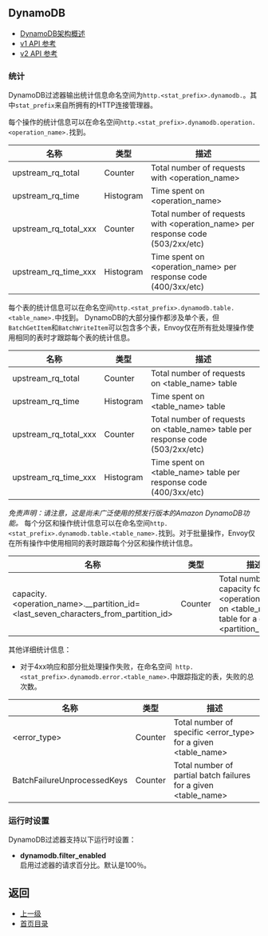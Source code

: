 ## DynamoDB
- [DynamoDB架构概述](../../Introduction/Architectureoverview/DynamoDB.md)
- [v1 API 参考](../../v1APIreference/HTTPfilters/DynamoDB.md)
- [v2 API 参考](../../v2APIreference/Filters/Networkfilters/HTTPconnectionmanager.md)

### 统计

DynamoDB过滤器输出统计信息命名空间为`http.<stat_prefix>.dynamodb.`。其中`stat_prefix`来自所拥有的HTTP连接管理器。

每个操作的统计信息可以在命名空间`http.<stat_prefix>.dynamodb.operation.<operation_name>.`找到。

|	名称	|	类型	|	描述	|
|	 -------------	|	 -------------	|	 -------------	|
|	upstream_rq_total	|	Counter	|	Total number of requests with <operation_name>	|
|	upstream_rq_time	|	Histogram	|	Time spent on <operation_name>	|
|	upstream_rq_total_xxx	|	Counter	|	Total number of requests with <operation_name> per response code (503/2xx/etc)	|
|	upstream_rq_time_xxx	|	Histogram	|	Time spent on <operation_name> per response code (400/3xx/etc)	|


每个表的统计信息可以在命名空间`http.<stat_prefix>.dynamodb.table.<table_name>.`中找到。 DynamoDB的大部分操作都涉及单个表，但`BatchGetItem`和`BatchWriteItem`可以包含多个表，Envoy仅在所有批处理操作使用相同的表时才跟踪每个表的统计信息。

|	名称	|	类型	|	描述	|
|	 -------------	|	 -------------	|	 -------------	|
|	upstream_rq_total	|	Counter	|	Total number of requests on <table_name> table	|
|	upstream_rq_time	|	Histogram	|	Time spent on <table_name> table	|
|	upstream_rq_total_xxx	|	Counter	|	Total number of requests on <table_name> table per response code (503/2xx/etc)	|
|	upstream_rq_time_xxx	|	Histogram	|	Time spent on <table_name> table per response code (400/3xx/etc)	|

*免责声明：请注意，这是尚未广泛使用的预发行版本的Amazon DynamoDB功能。*
每个分区和操作统计信息可以在命名空间`http.<stat_prefix>.dynamodb.table.<table_name>.`找到。对于批量操作，Envoy仅在所有操作中使用相同的表时跟踪每个分区和操作统计信息。

|	名称	|	类型	|	描述	|
|	 -------------	|	 -------------	|	 -------------	|
|	capacity.\<operation_name>.__partition_id=\<last_seven_characters_from_partition_id>	|	Counter	|	Total number of capacity for \<operation_name> on \<table_name> table for a given \<partition_id>	|

其他详细统计信息：

- 对于4xx响应和部分批处理操作失败，在命名空间` http.<stat_prefix>.dynamodb.error.<table_name>.`中跟踪指定的表，失败的总次数。

|	名称	|	类型	|	描述	|
|	 -------------	|	 -------------	|	 -------------	|
|	\<error_type>	|	Counter	|	Total number of specific \<error_type> for a given \<table_name>	|
|	BatchFailureUnprocessedKeys	|	Counter	|	Total number of partial batch failures for a given \<table_name>	|

### 运行时设置
DynamoDB过滤器支持以下运行时设置：

- **dynamodb.filter_enabled**</br>
启用过滤器的请求百分比。默认是100％。

## 返回
- [上一级](../HTTPfilters.md)
- [首页目录](../../README.md)
